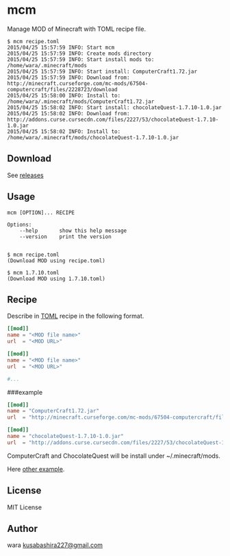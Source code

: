 mcm
===
Manage MOD of Minecraft with TOML recipe file.

```
$ mcm recipe.toml 
2015/04/25 15:57:59 INFO: Start mcm
2015/04/25 15:57:59 INFO: Create mods directory
2015/04/25 15:57:59 INFO: Start install mods to: /home/wara/.minecraft/mods
2015/04/25 15:57:59 INFO: Start install: ComputerCraft1.72.jar
2015/04/25 15:57:59 INFO: Download from: http://minecraft.curseforge.com/mc-mods/67504-computercraft/files/2228723/download
2015/04/25 15:58:00 INFO: Install to: /home/wara/.minecraft/mods/ComputerCraft1.72.jar
2015/04/25 15:58:02 INFO: Start install: chocolateQuest-1.7.10-1.0.jar
2015/04/25 15:58:02 INFO: Download from: http://addons.curse.cursecdn.com/files/2227/53/chocolateQuest-1.7.10-1.0.jar
2015/04/25 15:58:02 INFO: Install to: /home/wara/.minecraft/mods/chocolateQuest-1.7.10-1.0.jar
```

Download
-----
See [releases](https://github.com/kusabashira/mcm/releases)

Usage
------
```
mcm [OPTION]... RECIPE

Options:
	--help       show this help message
	--version    print the version


$ mcm recipe.toml
(Download MOD using recipe.toml)

$ mcm 1.7.10.toml
(Download MOD using 1.7.10.toml)
```

Recipe
------
Describe in [TOML](https://github.com/toml-lang/toml) recipe
in the following format.

```toml
[[mod]]
name = "<MOD file name>"
url  = "<MOD URL>"

[[mod]]
name = "<MOD file name>"
url  = "<MOD URL>"

#...
```

###example
```toml
[[mod]]
name = "ComputerCraft1.72.jar"
url  = "http://minecraft.curseforge.com/mc-mods/67504-computercraft/files/2228723/download"

[[mod]]
name = "chocolateQuest-1.7.10-1.0.jar"
url  = "http://addons.curse.cursecdn.com/files/2227/53/chocolateQuest-1.7.10-1.0.jar"
```
ComputerCraft and ChocolateQuest will be install
under ~/.minecraft/mods.

Here [other example](https://github.com/kusabashira/mcm/tree/master/examples).
                       

License
--------
MIT License

Author
-------
wara <kusabashira227@gmail.com>
